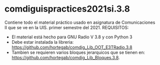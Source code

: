 # comdiguispractices2021si.3.8
Contiene todo el material práctico usado en asignatura de Comunicaciones II que se ve en la UIS. primer semestre del 2021. 
REQUISITOS:
- El material está hecho para GNU Radio V 3.8 y con Python 3
- Debe estar instalada la libreria: https://github.com/hortegab/comdig_Lib_OOT_E3TRadio.3.8
- Tambien se requieren varios bloques jerarquicos que se tienen en: https://github.com/hortegab/comdig_Lib_Bloques.3.8.
